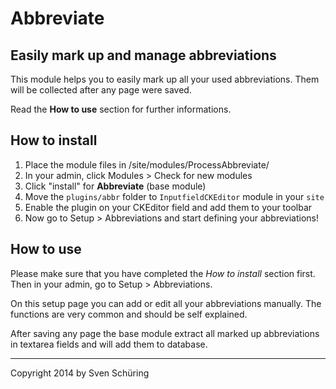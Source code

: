 # Abbreviate

## Easily mark up and manage abbreviations

This module helps you to easily mark up all your used abbreviations.
Them will be collected after any page were saved.

Read the **How to use** section for further informations.

## How to install

1. Place the module files in /site/modules/ProcessAbbreviate/
2. In your admin, click Modules > Check for new modules
3. Click "install" for **Abbreviate** (base module)
4. Move the ```plugins/abbr``` folder to ```InputfieldCKEditor``` module in your ```site```
5. Enable the plugin on your CKEditor field and add them to your toolbar
6. Now go to Setup > Abbreviations and start defining your abbreviations!

## How to use

Please make sure that you have completed the *How to install* section first. Then in your admin, go to Setup > Abbreviations.

On this setup page you can add or edit all your abbreviations manually. The functions are very common and should be self explained.

After saving any page the base module extract all marked up abbreviations in textarea fields and will add them to database.

------
Copyright 2014 by Sven Schüring
